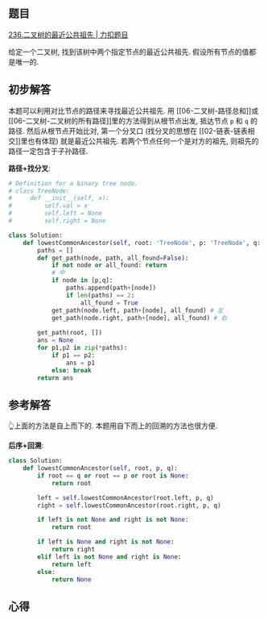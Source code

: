 ## 题目
[236.二叉树的最近公共祖先 | 力扣题目](https://leetcode.cn/problems/lowest-common-ancestor-of-a-binary-tree/description/)

给定一个二叉树, 找到该树中两个指定节点的最近公共祖先. 假设所有节点的值都是唯一的.

## 初步解答
本题可以利用对比节点的路径来寻找最近公共祖先. 用 [[06-二叉树-路径总和]]或 [[06-二叉树-二叉树的所有路径]]里的方法得到从根节点出发, 抵达节点 `p` 和 `q` 的路径. 然后从根节点开始比对, 第一个分叉口 (找分叉的思想在 [[02-链表-链表相交]]里也有体现) 就是最近公共祖先. 若两个节点任何一个是对方的祖先, 则祖先的路径一定包含于子孙路径.

**路径+找分叉**:
```python
# Definition for a binary tree node.
# class TreeNode:
#     def __init__(self, x):
#         self.val = x
#         self.left = None
#         self.right = None

class Solution:
    def lowestCommonAncestor(self, root: 'TreeNode', p: 'TreeNode', q: 'TreeNode') -> 'TreeNode':
        paths = []
        def get_path(node, path, all_found=False):
            if not node or all_found: return
            # 中
            if node in [p,q]:
                paths.append(path+[node])
                if len(paths) == 2:
                    all_found = True
            get_path(node.left, path+[node], all_found) # 左
            get_path(node.right, path+[node], all_found) # 右
        
        get_path(root, [])
        ans = None
        for p1,p2 in zip(*paths):
            if p1 == p2:
                ans = p1
            else: break
        return ans
```

## 参考解答
👆上面的方法是自上而下的. 本题用自下而上的回溯的方法也很方便.

**后序+回溯**:
```python
class Solution:
    def lowestCommonAncestor(self, root, p, q):
        if root == q or root == p or root is None:
            return root

        left = self.lowestCommonAncestor(root.left, p, q)
        right = self.lowestCommonAncestor(root.right, p, q)

        if left is not None and right is not None:
            return root

        if left is None and right is not None:
            return right
        elif left is not None and right is None:
            return left
        else: 
            return None
```

## 心得